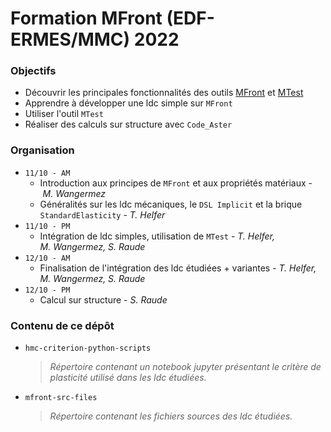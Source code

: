 # Formation MFront (EDF-ERMES/MMC) 2022
### Objectifs 
- Découvrir les principales fonctionnalités des outils [MFront](https://tfel.sourceforge.net/) et [MTest](https://tfel.sourceforge.net/mtest.html)
- Apprendre à développer une ldc simple sur `MFront`
- Utiliser l'outil `MTest`
- Réaliser des calculs sur structure avec `Code_Aster`

### Organisation
- `11/10 - AM`
    - Introduction aux principes de `MFront` et aux propriétés matériaux&nbsp;-&nbsp;*M.&nbsp;Wangermez*
    - Généralités sur les ldc mécaniques, le `DSL Implicit` et la brique `StandardElasticity`&nbsp;-&nbsp;*T.&nbsp;Helfer*
- `11/10 - PM`
    - Intégration de ldc simples, utilisation de `MTest`&nbsp;-&nbsp;*T.&nbsp;Helfer, M.&nbsp;Wangermez, S.&nbsp;Raude*
- `12/10 - AM`
    - Finalisation de l'intégration des ldc étudiées&nbsp;+&nbsp;variantes&nbsp;-&nbsp;*T.&nbsp;Helfer, M.&nbsp;Wangermez, S.&nbsp;Raude*
- `12/10 - PM`
    - Calcul sur structure&nbsp;-&nbsp;*S.&nbsp;Raude*

### Contenu de ce dépôt
- `hmc-criterion-python-scripts`

    > *Répertoire contenant un notebook jupyter présentant le critère de plasticité utilisé dans les ldc étudiées.*

- `mfront-src-files`

    > *Répertoire contenant les fichiers sources des ldc étudiées.*